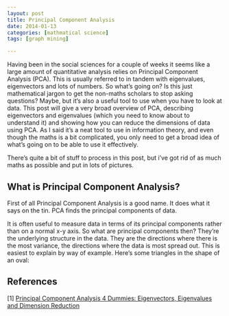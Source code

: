 ```yaml
---
layout: post
title: Principal Component Analysis
date: 2014-01-13
categories: [mathmatical science]
tags: [graph mining]

---
```


Having been in the social sciences for a couple of weeks it seems like a large amount of quantitative analysis relies on Principal Component Analysis (PCA). This is usually referred to in tandem with eigenvalues, eigenvectors and lots of numbers. So what’s going on? Is this just mathematical jargon to get the non-maths scholars to stop asking questions? Maybe, but it’s also a useful tool to use when you have to look at data. This post will give a very broad overview of PCA, describing eigenvectors and eigenvalues (which you need to know about to understand it) and showing how you can reduce the dimensions of data using PCA. As I said it’s a neat tool to use in information theory, and even though the maths is a bit complicated, you only need to get a broad idea of what’s going on to be able to use it effectively.

There’s quite a bit of stuff to process in this post, but i’ve got rid of as much maths as possible and put in lots of pictures.

What is Principal Component Analysis?
--

First of all Principal Component Analysis is a good name. It does what it says on the tin. PCA finds the principal components of data.

It is often useful to measure data in terms of its principal components rather than on a normal x-y axis. So what are principal components then? They’re the underlying structure in the data. They are the directions where there is the most variance, the directions where the data is most spread out. This is easiest to explain by way of example. Here’s some triangles in the shape of an oval:





References
--
[1] [Principal Component Analysis 4 Dummies: Eigenvectors, Eigenvalues and Dimension Reduction](http://georgemdallas.wordpress.com/2013/10/30/principal-component-analysis-4-dummies-eigenvectors-eigenvalues-and-dimension-reduction/)